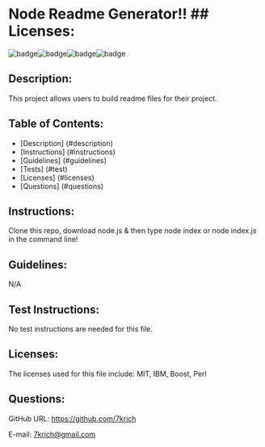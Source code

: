 
# Node Readme Generator!! ## Licenses: 
![badge](https://img.shields.io/badge/license-MIT-brightgreen)![badge](https://img.shields.io/badge/license-IBM-brightgreen)![badge](https://img.shields.io/badge/license-Boost-brightgreen)![badge](https://img.shields.io/badge/license-Perl-brightgreen)

## Description:
This project allows users to build readme files for their project.

## Table of Contents: 
  - [Description] (#description)
  - [Instructions] (#instructions)
  - [Guidelines] (#guidelines)
  - [Tests] (#test)
  - [Licenses] (#licenses)
  - [Questions] (#questions)

## Instructions:
Clone this repo, download node.js & then type node index or node index.js in the command line!

## Guidelines:
N/A

## Test Instructions:
No test instructions are needed for this file.

## Licenses:
The licenses used for this file include: 
MIT, IBM, Boost, Perl

## Questions:
GitHub URL: https://github.com/7krich

E-mail: 7krich@gmail.com
